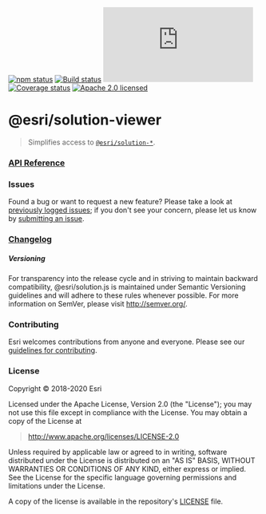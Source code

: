 [![npm status][npm-img]][npm-url]
[![Build status][travis-img]][travis-url]
[![gzip bundle size][gzip-img]][npm-url]
[![Coverage status][coverage-img]][coverage-url]
[![Apache 2.0 licensed][license-img]][license-url]

[npm-img]: https://img.shields.io/npm/v/@esri/solution-viewer.svg?style=round-square&color=blue
[npm-url]: https://www.npmjs.com/package/@esri/solution-viewer
[travis-img]: https://img.shields.io/travis/com/Esri/solution.js/develop.svg
[travis-url]: https://travis-ci.org/Esri/solution.js
[gzip-img]: https://img.badgesize.io/https://unpkg.com/@esri/solution-viewer/dist/esm/index.js?compression=gzip
[coverage-img]: https://coveralls.io/repos/github/Esri/solution.js/badge.svg
[coverage-url]: https://coveralls.io/github/Esri/solution.js
[license-img]: https://img.shields.io/badge/license-Apache%202.0-blue.svg
[license-url]: #license

# @esri/solution-viewer

> Simplifies access to [`@esri/solution-*`](https://github.com/Esri/solution.js).

### [API Reference](https://esri.github.io/solution.js/api/viewer/)

### Issues

Found a bug or want to request a new feature? Please take a look at [previously logged issues](https://github.com/Esri/solution.js/issues); if you don't see your concern, please let us know by [submitting an issue](https://github.com/Esri/solution.js/issues/new).

### [Changelog](https://github.com/Esri/solution.js/blob/develop/CHANGELOG.md)

##### Versioning

For transparency into the release cycle and in striving to maintain backward compatibility, @esri/solution.js is maintained under Semantic Versioning guidelines and will adhere to these rules whenever possible. For more information on SemVer, please visit <http://semver.org/>.

### Contributing

Esri welcomes contributions from anyone and everyone. Please see our [guidelines for contributing](CONTRIBUTING.md).

### License

Copyright &copy; 2018-2020 Esri

Licensed under the Apache License, Version 2.0 (the "License");
you may not use this file except in compliance with the License.
You may obtain a copy of the License at

> http://www.apache.org/licenses/LICENSE-2.0

Unless required by applicable law or agreed to in writing, software
distributed under the License is distributed on an "AS IS" BASIS,
WITHOUT WARRANTIES OR CONDITIONS OF ANY KIND, either express or implied.
See the License for the specific language governing permissions and
limitations under the License.

A copy of the license is available in the repository's [LICENSE](./LICENSE) file.
